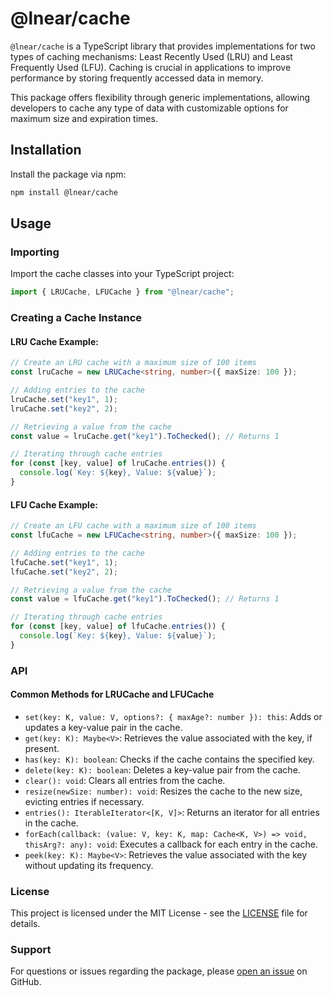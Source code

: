 # @lnear/cache

`@lnear/cache` is a TypeScript library that provides implementations for two types of caching mechanisms: Least Recently Used (LRU) and Least Frequently Used (LFU). Caching is crucial in applications to improve performance by storing frequently accessed data in memory.

This package offers flexibility through generic implementations, allowing developers to cache any type of data with customizable options for maximum size and expiration times.

## Installation

Install the package via npm:

```bash
npm install @lnear/cache
```

## Usage

### Importing

Import the cache classes into your TypeScript project:

```typescript
import { LRUCache, LFUCache } from "@lnear/cache";
```

### Creating a Cache Instance

#### LRU Cache Example:

```typescript
// Create an LRU cache with a maximum size of 100 items
const lruCache = new LRUCache<string, number>({ maxSize: 100 });

// Adding entries to the cache
lruCache.set("key1", 1);
lruCache.set("key2", 2);

// Retrieving a value from the cache
const value = lruCache.get("key1").ToChecked(); // Returns 1

// Iterating through cache entries
for (const [key, value] of lruCache.entries()) {
  console.log(`Key: ${key}, Value: ${value}`);
}
```

#### LFU Cache Example:

```typescript
// Create an LFU cache with a maximum size of 100 items
const lfuCache = new LFUCache<string, number>({ maxSize: 100 });

// Adding entries to the cache
lfuCache.set("key1", 1);
lfuCache.set("key2", 2);

// Retrieving a value from the cache
const value = lfuCache.get("key1").ToChecked(); // Returns 1

// Iterating through cache entries
for (const [key, value] of lfuCache.entries()) {
  console.log(`Key: ${key}, Value: ${value}`);
}
```

### API

#### Common Methods for LRUCache and LFUCache

- `set(key: K, value: V, options?: { maxAge?: number }): this`: Adds or updates a key-value pair in the cache.
- `get(key: K): Maybe<V>`: Retrieves the value associated with the key, if present.
- `has(key: K): boolean`: Checks if the cache contains the specified key.
- `delete(key: K): boolean`: Deletes a key-value pair from the cache.
- `clear(): void`: Clears all entries from the cache.
- `resize(newSize: number): void`: Resizes the cache to the new size, evicting entries if necessary.
- `entries(): IterableIterator<[K, V]>`: Returns an iterator for all entries in the cache.
- `forEach(callback: (value: V, key: K, map: Cache<K, V>) => void, thisArg?: any): void`: Executes a callback for each entry in the cache.
- `peek(key: K): Maybe<V>`: Retrieves the value associated with the key without updating its frequency.

### License

This project is licensed under the MIT License - see the [LICENSE](./LICENSE) file for details.

### Support

For questions or issues regarding the package, please [open an issue](https://github.com/lnear-dev/cache/issues) on GitHub.
